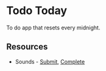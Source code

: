 # Todo Today

To do app that resets every midnight.

## Resources

-   Sounds - [Submit](https://opengameart.org/content/menu-selection-click), [Complete](https://opengameart.org/content/completion-sound)

